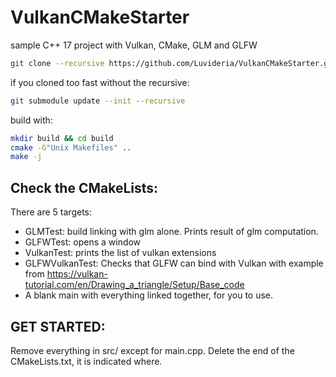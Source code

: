 # VulkanCMakeStarter
sample C++ 17 project with Vulkan, CMake, GLM and GLFW

```bash
git clone --recursive https://github.com/Luvideria/VulkanCMakeStarter.git
```

if you cloned too fast without the recursive:
```bash
git submodule update --init --recursive
```

build with:

```bash
mkdir build && cd build
cmake -G"Unix Makefiles" ..
make -j
```

## Check the CMakeLists:

There are 5 targets:
- GLMTest: build linking with glm alone. Prints result of glm computation.
- GLFWTest: opens a window
- VulkanTest: prints the list of vulkan extensions
- GLFWVulkanTest: Checks that GLFW can bind with Vulkan with example from https://vulkan-tutorial.com/en/Drawing_a_triangle/Setup/Base_code
- A blank main with everything linked together, for you to use.

## GET STARTED:

Remove everything in src/ except for main.cpp.
Delete the end of the CMakeLists.txt, it is indicated where.